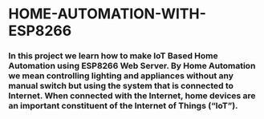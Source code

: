 # HOME-AUTOMATION-WITH-ESP8266
### In this project we learn how to make IoT Based Home Automation using ESP8266 Web Server. By Home Automation we mean controlling lighting and appliances without any manual switch but using the system that is connected to Internet. When connected with the Internet, home devices are an important constituent of the Internet of Things (“IoT”).
